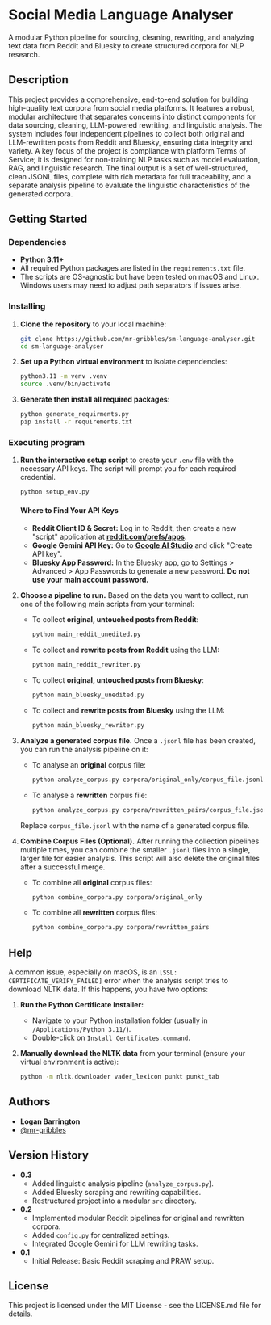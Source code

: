 # Social Media Language Analyser

A modular Python pipeline for sourcing, cleaning, rewriting, and analyzing text data from Reddit and Bluesky to create structured corpora for NLP research.

## Description

This project provides a comprehensive, end-to-end solution for building high-quality text corpora from social media platforms. It features a robust, modular architecture that separates concerns into distinct components for data sourcing, cleaning, LLM-powered rewriting, and linguistic analysis. The system includes four independent pipelines to collect both original and LLM-rewritten posts from Reddit and Bluesky, ensuring data integrity and variety. A key focus of the project is compliance with platform Terms of Service; it is designed for non-training NLP tasks such as model evaluation, RAG, and linguistic research. The final output is a set of well-structured, clean JSONL files, complete with rich metadata for full traceability, and a separate analysis pipeline to evaluate the linguistic characteristics of the generated corpora.

## Getting Started

### Dependencies

* **Python 3.11+**
* All required Python packages are listed in the `requirements.txt` file.
* The scripts are OS-agnostic but have been tested on macOS and Linux. Windows users may need to adjust path separators if issues arise.

### Installing

1.  **Clone the repository** to your local machine:
    ```bash
    git clone https://github.com/mr-gribbles/sm-language-analyser.git
    cd sm-language-analyser
    ```
2.  **Set up a Python virtual environment** to isolate dependencies:
    ```bash
    python3.11 -m venv .venv
    source .venv/bin/activate
    ```
3.  **Generate then install all required packages**:
    ```bash
    python generate_requirments.py
    pip install -r requirements.txt
    ```

### Executing program

1.  **Run the interactive setup script** to create your `.env` file with the necessary API keys. The script will prompt you for each required credential.
    ```bash
    python setup_env.py
    ```
     #### Where to Find Your API Keys
    * **Reddit Client ID & Secret:** Log in to Reddit, then create a new "script" application at [**reddit.com/prefs/apps**](https://www.reddit.com/prefs/apps).
    * **Google Gemini API Key:** Go to [**Google AI Studio**](https://aistudio.google.com/app/apikey) and click "Create API key".
    * **Bluesky App Password:** In the Bluesky app, go to Settings > Advanced > App Passwords to generate a new password. **Do not use your main account password.**

2.  **Choose a pipeline to run.** Based on the data you want to collect, run one of the following main scripts from your terminal:

    * To collect **original, untouched posts from Reddit**:
        ```bash
        python main_reddit_unedited.py
        ```
    * To collect and **rewrite posts from Reddit** using the LLM:
        ```bash
        python main_reddit_rewriter.py
        ```
    * To collect **original, untouched posts from Bluesky**:
        ```bash
        python main_bluesky_unedited.py
        ```
    * To collect and **rewrite posts from Bluesky** using the LLM:
        ```bash
        python main_bluesky_rewriter.py
        ```
3.  **Analyze a generated corpus file.** Once a `.jsonl` file has been created, you can run the analysis pipeline on it:
    * To analyse an **original** corpus file:
        ```bash
        python analyze_corpus.py corpora/original_only/corpus_file.jsonl
        ```
    * To analyse a **rewritten** corpus file:
        ```bash
        python analyze_corpus.py corpora/rewritten_pairs/corpus_file.jsonl
        ```
    Replace `corpus_file.jsonl` with the name of a generated corpus file.
    
4.  **Combine Corpus Files (Optional).** After running the collection pipelines multiple times, you can combine the smaller `.jsonl` files into a single, larger file for easier analysis. This script will also delete the original files after a successful merge.

    * To combine all **original** corpus files:
        ```bash
        python combine_corpora.py corpora/original_only
        ```
    * To combine all **rewritten** corpus files:
        ```bash
        python combine_corpora.py corpora/rewritten_pairs
        ```

## Help

A common issue, especially on macOS, is an `[SSL: CERTIFICATE_VERIFY_FAILED]` error when the analysis script tries to download NLTK data. If this happens, you have two options:

1.  **Run the Python Certificate Installer:**
    * Navigate to your Python installation folder (usually in `/Applications/Python 3.11/`).
    * Double-click on `Install Certificates.command`.

2.  **Manually download the NLTK data** from your terminal (ensure your virtual environment is active):
    ```bash
    python -m nltk.downloader vader_lexicon punkt punkt_tab
    ```

## Authors

* **Logan Barrington**
* [@mr-gribbles](https://github.com/mr-gribbles)

## Version History

* **0.3**
    * Added linguistic analysis pipeline (`analyze_corpus.py`).
    * Added Bluesky scraping and rewriting capabilities.
    * Restructured project into a modular `src` directory.
* **0.2**
    * Implemented modular Reddit pipelines for original and rewritten corpora.
    * Added `config.py` for centralized settings.
    * Integrated Google Gemini for LLM rewriting tasks.
* **0.1**
    * Initial Release: Basic Reddit scraping and PRAW setup.

## License

This project is licensed under the MIT License - see the LICENSE.md file for details.


